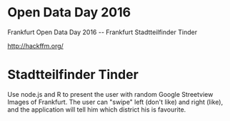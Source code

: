 # Open Data Day 2016

Frankfurt Open Data Day 2016 -- Frankfurt Stadtteilfinder Tinder

http://hackffm.org/

# Stadtteilfinder Tinder

Use node.js and R to present the user with random Google Streetview Images of Frankfurt. The user can "swipe" left (don't like) and right (like), and the application will tell him which district his is favourite. 